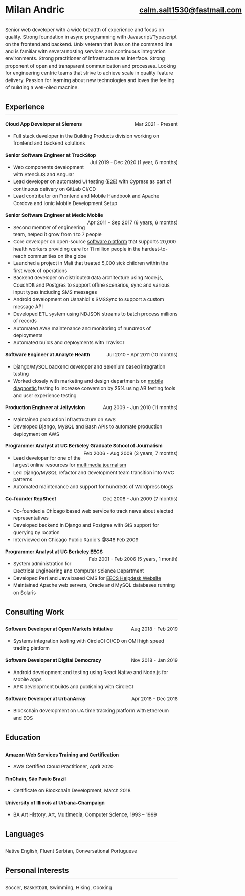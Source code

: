 <meta charset="utf-8">
<style>
body {
    font-family: BlinkMacSystemFont,Segoe UI,Helvetica,Arial,sans-serif,Apple Color Emoji,Segoe UI Emoji;
    font-size: 15px;
    line-height: 1.5;
    word-wrap: break-word;
}
h1, h2 {
    padding-bottom: .3em;
    border-bottom: 1px solid #eee;
}
h1 a {
    position: absolute;
    right: 10px;
    font-size: .75em;
    padding-top: .3em;
}
.ar {
    float: right;
}
</style>

# Milan Andric [calm.salt1530@fastmail.com](mailto:calm.salt1530@fastmail.com)

Senior web developer with a wide breadth of experience and focus on quality.
Strong foundation in async programming with Javascript/Typescript on the
frontend and backend.  Unix veteran that lives on the command line and is
familiar with several hosting services and continuous integration environments.
Strong practitioner of infrastructure as interface.  Strong proponent of open
and transparent communication and processes.  Looking for engineering centric
teams that strive to achieve scale in quality feature delivery.  Passion for
learning about new technologies and loves the feeling of building a well-oiled
machine.

## Experience

**Cloud App Developer at Siemens**
<span class="ar">Mar 2021 - Present</span>

- Full stack developer in the Building Products division working on frontend and backend solutions

**Senior Software Engineer at TruckStop**
<span class="ar">Jul 2019 - Dec 2020 (1 year, 6 months)</span>

- Web components development with StencilJS and Angular
- Lead developer on automated UI testing (E2E) with Cypress as part
of continuous delivery on GitLab CI/CD
- Lead contributor on Frontend and Mobile Handbook and Apache Cordova and Ionic Mobile Development Setup

**Senior Software Engineer at Medic Mobile**
<span class="ar">Apr 2011 - Sep 2017 (6 years, 6 months)</span>

- Second member of engineering team, helped it grow from 1 to 7 people
- Core developer on open-source [software platform](https://github.com/medic)
that supports 20,000 health workers providing care for 11 million people in
the hardest-to-reach communities on the globe
- Launched a project in Mali that treated 5,000 sick children within the
first week of operations
- Backend developer on distributed data architecture using Node.js, CouchDB and
  Postgres to support offine scenarios, sync and various input types including
  SMS messages
- Android development on Ushahidi's SMSSync to support a custom message API
- Developed ETL system using NDJSON streams to batch process millions of records
- Automated AWS maintenance and monitoring of hundreds of deployments
- Automated builds and deployments with TravisCI

**Software Engineer at Analyte Health**
<span class="ar">Jul 2010 - Apr 2011 (10 months)</span>

- Django/MySQL backend developer and Selenium based integration testing
- Worked closely with marketing and design departments on [mobile
diagnostic](https://www.stdtestexpress.com/) testing to increase conversion
by 25% using AB testing tools and user experience testing

**Production Engineer at Jellyvision**
<span class="ar">Aug 2009 - Jun 2010 (11 months)</span>

- Maintained production infrastructure on AWS
- Developed Django, MySQL and Bash APIs to automate production deployment on AWS

**Programmer Analyst at UC Berkeley Graduate School of Journalism**
<span class="ar">Feb 2006 - Aug 2009 (3 years, 7 months)</span>

- Lead developer for one of the largest online resources for [multimedia
journalism](https://multimedia.journalism.berkeley.edu/)
- Led Django/MySQL refactor and development team transition into MVC patterns
- Automated maintenance and support for hundreds of Wordpress blogs

**Co-founder RepSheet**
<span class="ar">Dec 2008 - Jun 2009 (7 months)</span>

- Co-founded a Chicago based web service to track news about elected representatives
- Developed backend in Django and Postgres with GIS support for querying by location
- Interviewed on Chicago Public Radio's @848 Feb 2009

**Programmer Analyst at UC Berkeley EECS**
<span class="ar">Feb 2001 - Feb 2006 (5 years, 1 month)</span>

- System administration for Electrical Engineering and Computer Science Department
- Developed Perl and Java based CMS for [EECS Helpdesk Website](https://iris.eecs.berkeley.edu/)
- Maintained Apache web servers, Oracle and MySQL databases running on Solaris

## Consulting Work

**Software Developer at Open Markets Initiative**
<span class="ar">Aug 2018 - Feb 2019</span>

- Systems integration testing with CircleCI CI/CD on OMI high speed trading platform

**Software Developer at Digital Democracy**
<span class="ar">Nov 2018 - Jan 2019</span>

- Android development and testing using React Native and Node.js for Mobile Apps
- APK development builds and publishing with CircleCI

**Software Developer at UrbanArray**
<span class="ar">Apr 2018 - Dec 2018</span>
- Blockchain development on UA time tracking platform with Ethereum and EOS

## Education

**Amazon Web Services Training and Certification**
- AWS Certified Cloud Practitioner, April 2020

**FinChain, São Paulo Brazil**
- Certificate on Blockchain Development, March 2018

**University of Illinois at Urbana-Champaign**
- BA Art History, Art, Multimedia, Computer Science, 1993 – 1999

## Languages
Native English, Fluent Serbian, Conversational Portuguese

## Personal Interests
Soccer, Basketball, Swimming, Hiking, Cooking
